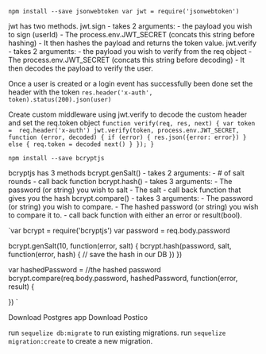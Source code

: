 `npm install --save jsonwebtoken
var jwt = require('jsonwebtoken')`

jwt has two methods.
  jwt.sign
    - takes 2 arguments:
        - the payload you wish to sign (userId)
        - The process.env.JWT_SECRET (concats this string before hashing)
    - It then hashes the payload and returns the token value.
  jwt.verify
    - takes 2 arguments:
        - the payload you wish to verify from the req object
        - The process.env.JWT_SECRET (concats this string before decoding)
    - It then decodes the payload to verify the user.

Once a user is created or a login event has successfully been done set the header with the token
`res.header('x-auth', token).status(200).json(user)`

Create custom middleware using jwt.verify to decode the custom header and set the req.token object
`function verify(req, res, next) {
	var token =  req.header('x-auth')
	jwt.verify(token, process.env.JWT_SECRET, function (error, decoded) {
		if (error) {
			res.json({error: error})
		}
		else {
			req.token = decoded
			next()
		}
	});
}
`

`npm install --save bcryptjs`

bcryptjs has 3 methods
  bcrypt.genSalt()
    - takes 2 arguments:
        - # of salt rounds
        - call back function
  bcrypt.hash()
    - takes 3 arguments:
        - The password (or string) you wish to salt
        - The salt
        - call back function that gives you the hash
  bcrypt.compare()
    - takes 3 arguments:
        - The password (or string) you wish to compare.
        - The hashed password (or string) you wish to compare it to.
        - call back function with either an error or result(bool).


`var bcrypt = require('bcryptjs')
var password = req.body.password

bcrypt.genSalt(10, function(error, salt) {
  bcrypt.hash(password, salt, function(error, hash) {
    // save the hash in our DB
    })
  })

var hashedPassword = //the hashed password
bcrypt.compare(req.body.password, hashedPassword, function(error, result) {

  })
`

Download Postgres app
Download Postico

run `sequelize db:migrate` to run existing migrations.
run `sequelize migration:create` to create a new migration.
